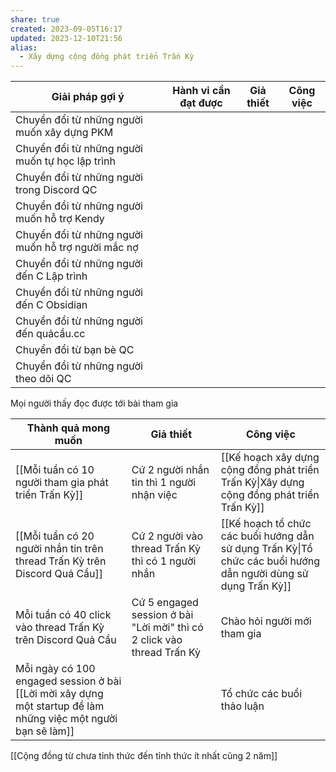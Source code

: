 ```yaml
---
share: true
created: 2023-09-05T16:17
updated: 2023-12-10T21:56
alias:
  - Xây dựng cộng đồng phát triển Trấn Kỳ
---
```

| Giải pháp gợi ý                                    | Hành vi cần đạt được | Giả thiết | Công việc |
| -------------------------------------------------- | -------------------- | --------- | --------- |
| Chuyển đổi từ những người muốn xây dựng PKM        |                      |           |           |
| Chuyển đổi từ những người muốn tự học lập trình    |                      |           |           |
| Chuyển đổi từ những người trong Discord QC         |                      |           |           |
| Chuyển đổi từ những người muốn hỗ trợ Kendy        |                      |           |           |
| Chuyển đổi từ những người muốn hỗ trợ người mắc nợ |                      |           |           |
| Chuyển đổi từ những người đến C Lập trình          |                      |           |           |
| Chuyển đổi từ những người đến C Obsidian           |                      |           |           |
| Chuyển đổi từ những người đến quảcầu.cc            |                      |           |           |
| Chuyển đổi từ bạn bè QC                            |                      |           |           |
| Chuyển đổi từ những người theo dõi QC              |                      |           |           |

Mọi người thấy đọc được tới bài tham gia

| Thành quả mong muốn                                                                                           | Giả thiết                                                              | Công việc                                                                                                      |
| ------------------------------------------------------------------------------------------------------------- | ---------------------------------------------------------------------- | -------------------------------------------------------------------------------------------------------------- |
| [[Mỗi tuần có 10 người tham gia phát triển Trấn Kỳ]]                                                          | Cứ 2 người nhắn tin thì 1 người nhận việc                              | [[Kế hoạch xây dựng cộng đồng phát triển Trấn Kỳ\|Xây dựng cộng đồng phát triển Trấn Kỳ]]                      |
| [[Mỗi tuần có 20 người nhắn tin trên thread Trấn Kỳ trên Discord Quả Cầu]]                                    | Cứ 2 người vào thread Trấn Kỳ thì có 1 người nhắn                      | [[Kế hoạch tổ chức các buổi hướng dẫn sử dụng Trấn Kỳ\|Tổ chức các buổi hướng dẫn người dùng sử dụng Trấn Kỳ]] |
| Mỗi tuần có 40 click vào thread Trấn Kỳ trên Discord Quả Cầu                                                  | Cứ 5 engaged session ở bài "Lời mời" thì có 2 click vào thread Trấn Kỳ | Chào hỏi người mới tham gia                                                                                    |
| Mỗi ngày có 100 engaged session ở bài [[Lời mời xây dựng một startup để làm những việc một người bạn sẽ làm]] |                                                                        | Tổ chức các buổi thảo luận                                                                                     |

[[Cộng đồng từ chưa tỉnh thức đến tỉnh thức ít nhất cũng 2 năm]]